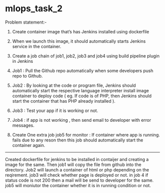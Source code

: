 # mlops_task_2
Problem statement:-
1. Create container image that’s has Jenkins installed  using dockerfile 

2. When we launch this image, it should automatically starts Jenkins service in the container.

3. Create a job chain of job1, job2, job3 and  job4 using build pipeline plugin in Jenkins 

4.  Job1 : Pull  the Github repo automatically when some developers push repo to Github.

5.  Job2 : By looking at the code or program file, Jenkins should automatically start the respective language interpreter install image container to deploy code ( eg. If code is of  PHP, then Jenkins should start the container that has PHP already installed ).

6. Job3 : Test your app if it  is working or not.

7. Job4 : if app is not working , then send email to developer with error messages.

8. Create One extra job job5 for monitor : If container where app is running. fails due to any reson then this job should automatically start the container again.
--------------------------------------------------------------------------------
Created dockerfile for jenkins to be installed in contaijer and creating a image for the same.
Then job1 will copy the file from github into the directory.
Job2 will launch a container of html or php depending on the reqirement.
job3 will check whether page is deployed or not.
in job 4 if status code is not 200 then a mail will be send to developer for the same.
job5 will moniutor the container whether it is in running condition or not.
